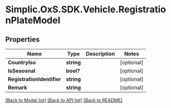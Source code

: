 # Simplic.OxS.SDK.Vehicle.RegistrationPlateModel

## Properties

Name | Type | Description | Notes
------------ | ------------- | ------------- | -------------
**CountryIso** | **string** |  | [optional] 
**IsSeaosnal** | **bool?** |  | [optional] 
**RegistrationIdentifier** | **string** |  | [optional] 
**Remark** | **string** |  | [optional] 

[[Back to Model list]](../README.md#documentation-for-models) [[Back to API list]](../README.md#documentation-for-api-endpoints) [[Back to README]](../README.md)


